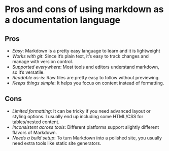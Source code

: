 # Pros and cons of using markdown as a documentation language

## Pros

- *Easy*: Markdown is a pretty easy language to learn and it is lightweight
- *Works with git*: Since it’s plain text, it’s easy to track changes and manage with version control.
- *Supported everywhere*: Most tools and editors understand markdown, so it’s versatile.
- *Readable as-is*: Raw files are pretty easy to follow without previewing.
- *Keeps things simple*: It helps you focus on content instead of formatting.

## Cons

- *Limited formatting*: It can be tricky if you need advanced layout or styling options. I usually end up including some HTML/CSS for tables/nested content.
- *Inconsistent across tools*: Different platforms support slightly different flavors of Markdown.
- *Needs a build setup*: To turn Markdown into a polished site, you usually need extra tools like static site generators.